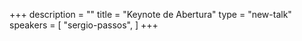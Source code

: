 +++
description = ""
title = "Keynote de Abertura"
type = "new-talk"
speakers = [
        "sergio-passos",
]
+++